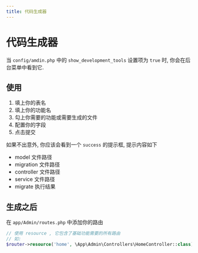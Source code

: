 ```yaml
---
title: 代码生成器
---
```


# 代码生成器

当 `config/amdin.php` 中的 `show_development_tools` 设置项为 `true` 时, 你会在后台菜单中看到它.

## 使用

1. 填上你的表名
2. 填上你的功能名
3. 勾上你需要的功能或需要生成的文件
4. 配置你的字段
5. 点击提交

如果不出意外, 你应该会看到一个 `success` 的提示框, 提示内容如下

- model 文件路径
- migration 文件路径
- controller 文件路径
- service 文件路径
- migrate 执行结果

## 生成之后

在 `app/Admin/routes.php` 中添加你的路由

```php
// 使用 resource , 它包含了基础功能需要的所有路由
// 如:
$router->resource('home', \App\Admin\Controllers\HomeController::class);
```
